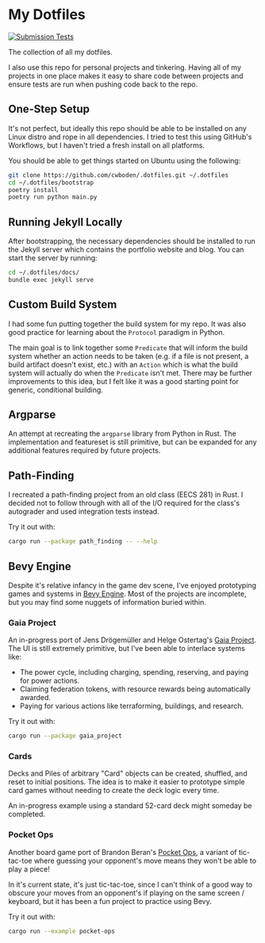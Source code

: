 # My Dotfiles
[![Submission Tests](https://github.com/cwboden/.dotfiles/actions/workflows/submission-tests.yml/badge.svg)](https://github.com/cwboden/.dotfiles/actions/workflows/submission-tests.yml)

The collection of all my dotfiles.

I also use this repo for personal projects and tinkering. Having all of my projects in one place
makes it easy to share code between projects and ensure tests are run when pushing code back to the
repo.

## One-Step Setup
It's not perfect, but ideally this repo should be able to be installed on any Linux distro and rope
in all dependencies. I tried to test this using GitHub's Workflows, but I haven't tried a fresh
install on all platforms.

You should be able to get things started on Ubuntu using the following:

```sh
git clone https://github.com/cwboden/.dotfiles.git ~/.dotfiles
cd ~/.dotfiles/bootstrap
poetry install
poetry run python main.py
```

## Running Jekyll Locally
After bootstrapping, the necessary dependencies should be installed to run the Jekyll server which
contains the portfolio website and blog. You can start the server by running:

```sh
cd ~/.dotfiles/docs/
bundle exec jekyll serve
```

## Custom Build System
I had some fun putting together the build system for my repo.  It was also good practice for
learning about the `Protocol` paradigm in Python.

The main goal is to link together some `Predicate` that will inform the build system whether an
action needs to be taken (e.g. if a file is not present, a build artifact doesn't exist, etc.) with
an `Action` which is what the build system will actually do when the `Predicate` isn't met. There
may be further improvements to this idea, but I felt like it was a good starting point for generic,
conditional building.

## Argparse
An attempt at recreating the `argparse` library from Python in Rust. The implementation and
featureset is still primitive, but can be expanded for any additional features required by future
projects.

## Path-Finding
I recreated a path-finding project from an old class (EECS 281) in Rust. I decided not to follow
through with all of the I/O required for the class's autograder and used integration tests instead.

Try it out with:

```sh
cargo run --package path_finding -- --help
```

## Bevy Engine
Despite it's relative infancy in the game dev scene, I've enjoyed prototyping games and systems in
[Bevy Engine](https://bevyengine.org/). Most of the projects are incomplete, but you may find some
nuggets of information buried within.

### Gaia Project
An in-progress port of Jens Drögemüller and Helge Ostertag's [Gaia
Project](https://boardgamegeek.com/boardgame/220308/gaia-project). The UI is still extremely
primitive, but I've been able to interlace systems like:
 - The power cycle, including charging, spending, reserving, and paying for power actions.
 - Claiming federation tokens, with resource rewards being automatically awarded.
 - Paying for various actions like terraforming, buildings, and research.

Try it out with:

```sh
cargo run --package gaia_project
```

### Cards
Decks and Piles of arbitrary "Card" objects can be created, shuffled, and reset to initial
positions. The idea is to make it easier to prototype simple card games without needing to create
the deck logic every time.

An in-progress example using a standard 52-card deck might someday be completed.

### Pocket Ops
Another board game port of Brandon Beran's [Pocket
Ops](https://boardgamegeek.com/boardgame/216234/pocket-ops), a variant of tic-tac-toe where guessing
your opponent's move means they won't be able to play a piece!

In it's current state, it's just tic-tac-toe, since I can't think of a good way to obscure your
moves from an opponent's if playing on the same screen / keyboard, but it has been a fun project to
practice using Bevy.

Try it out with:

```sh
cargo run --example pocket-ops
```
